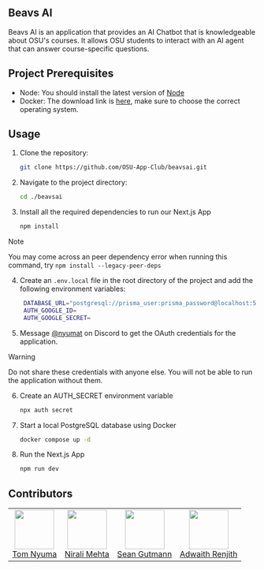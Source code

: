 ## Beavs AI

Beavs AI is an application that provides an AI Chatbot that is knowledgeable about OSU's courses. It allows OSU students to interact with an AI agent that can answer course-specific questions.

## Project Prerequisites

- Node: You should install the latest version of [Node](https://nodejs.org/en)
- Docker: The download link is [here](https://www.docker.com/), make sure to choose the correct operating system.

## Usage

1. Clone the repository:
   ```bash
   git clone https://github.com/OSU-App-Club/beavsai.git
   ```
2. Navigate to the project directory:

   ```bash
   cd ./beavsai
   ```

3. Install all the required dependencies to run our Next.js App
   ```bash
   npm install
   ```

> [!NOTE]
> You may come across an peer dependency error when running this command, try `npm install --legacy-peer-deps`

4. Create an `.env.local` file in the root directory of the project and add the following environment variables:

   ```bash
    DATABASE_URL="postgresql://prisma_user:prisma_password@localhost:5432/prisma_db"
    AUTH_GOOGLE_ID=
    AUTH_GOOGLE_SECRET=
   ```

5. Message [@nyumat](https://discord.com/users/700444827287945316) on Discord to get the OAuth credentials for the application.

> [!WARNING]
> Do not share these credentials with anyone else. You will not be able to run the application without them.

6. Create an AUTH_SECRET environment variable

   ```bash
   npx auth secret
   ```

7. Start a local PostgreSQL database using Docker

   ```bash
   docker compose up -d
   ```

8. Run the Next.js App
   ```bash
   npm run dev
   ```

<div align="start">
  <h2>Contributors</h2>
  <table>
    <tbody>
      <tr>
        <td align="center">
          <a href="https://github.com/Nyumat">
            <img src="https://images.weserv.nl/?url=github.com/Nyumat.png&fit=cover&mask=circle" width="80"><br>
            Tom Nyuma
          </a>
        </td>
                <td align="center">
          <a href="https://github.com/nirali112">
            <img src="https://images.weserv.nl/?url=github.com/nirali112.png&fit=cover&mask=circle" width="80"><br>
            Nirali Mehta
            </a>
        </td> 
        <td align="center">
          <a href="https://github.com/SeanG-rsd">
            <img src="https://images.weserv.nl/?url=github.com/SeanG-rsd.png&fit=cover&mask=circle" width="80"><br>
            Sean Gutmann
            </a>
        </td>
        <!-- TEMPLATE BELOW (uncomment to include) -->
         <td align="center">
          <a href="https://github.com/AdwaithRenjith">
            <img src="https://images.weserv.nl/?url=github.com/AdwaithRenjith.png&fit=cover&mask=circle" width="80"><br>
            Adwaith Renjith
         </a>
        </td> 
      </tr>
    </tbody>

  </table>
</div>
